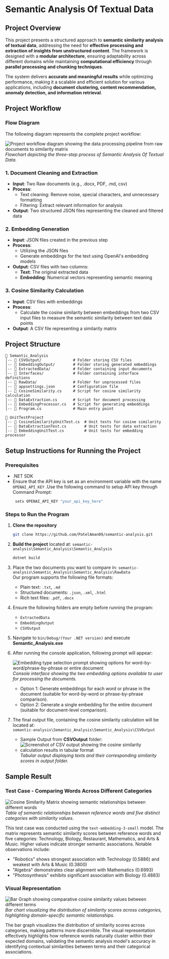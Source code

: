 # **Semantic Analysis Of Textual Data**

## **Project Overview**

This project presents a structured approach to **semantic similarity analysis of textual data**, addressing the need for **effective processing and extraction of insights from unstructured content**. The framework is designed with a **modular architecture**, ensuring adaptability across different domains while maintaining **computational efficiency** through **parallel processing and chunking techniques**.

The system delivers **accurate and meaningful results** while optimizing performance, making it a scalable and efficient solution for various applications, including **document clustering, content recommendation, anomaly detection, and information retrieval**.

## **Project Workflow**

### **Flow Diagram**

The following diagram represents the complete project workflow:

![Project workflow diagram showing the data processing pipeline from raw documents to similarity matrix](https://github.com/user-attachments/assets/102154c6-b450-4dfc-8d37-3c366956ff0a)<br>
*Flowchart depicting the three-step process of Semantic Analysis Of Textual Data.*

### 1. **Document Cleaning and Extraction**

- **Input**: Two Raw documents (e.g., .docx, PDF, .md, csv)
- **Process**:
  - Text cleaning: Remove noise, special characters, and unnecessary formatting
  - Filtering: Extract relevant information for analysis
- **Output**: Two structured JSON files representing the cleaned and filtered data

### 2. **Embedding Generation**

- **Input**: JSON files created in the previous step
- **Process**:
  - Utilizing the JSON files
  - Generate embeddings for the text using OpenAI's embedding models
- **Output**: CSV files with two columns:
  - **Text**: The original extracted data
  - **Embedding**: Numerical vectors representing semantic meaning

### 3. **Cosine Similarity Calculation**

- **Input**: CSV files with embeddings
- **Process**:
  - Calculate the cosine similarity between embeddings from two CSV input files to measure the semantic similarity between text data points
- **Output**: A CSV file representing a similarity matrix

## **Project Structure**

```
📂 Semantic_Analysis
│-- 📂 CSVOutput/              # Folder storing CSV files
│-- 📂 EmbeddingOutput/        # Folder storing generated embeddings
│-- 📂 ExtractedData/          # Folder containing input documents
│-- 📂 Interfaces/             # Folder containing interface definitions
│-- 📂 RawData/                # Folder for unprocessed files
│-- 📜 appsettings.json        # Configuration file
│-- 📜 CosineSimilarity.cs     # Script for cosine similarity calculation
│-- 📜 DataExtraction.cs       # Script for document processing
│-- 📜 EmbeddingProcessor.cs   # Script for generating embeddings
│-- 📜 Program.cs              # Main entry point

📂 UnitTestProject
│-- 📜 CosineSimilarityUnitTest.cs  # Unit tests for cosine similarity
│-- 📜 DataExtractionTest.cs        # Unit tests for data extraction
│-- 📜 EmbeddingUnitTest.cs         # Unit tests for embedding processor
```

## **Setup Instructions for Running the Project**

### **Prerequisites**

- .NET SDK
- Ensure that the API key is set as an environment variable with the name `OPENAI_API_KEY`
  .Use the following command to setup API key through Command Prompt:
   ```sh
    setx OPENAI_API_KEY "your_api_key_here"
   ``` 
  
  
### Steps to Run the Program  

1. **Clone the repository**
   ```sh
   git clone https://github.com/PatelAman09/semantic-analysis.git
   ```    
2. **Build the project** located at: `semantic-analysis\Semantic_Analysis\Semantic_Analysis`  
   ```sh
   dotnet build
   ```
3. Place the two documents you want to compare in: `semantic-analysis\Semantic_Analysis\Semantic_Analysis\RawData`<br>
   Our program supports the following file formats:
   - Plain text: `.txt`, `.md`
   - Structured documents: `.json`, `.xml`, `.html`
   - Rich text files: `.pdf`, `.docx`


4. Ensure the following folders are empty before running the program:
   - `ExtractedData`
   - `EmbeddingOutput`
   - `CSVOutput`
5. Navigate to `bin/Debug/(Your .NET version)` and execute **Semantic_Analysis.exe**
6. After running the console application, following prompt will appear:

   ![Embedding type selection prompt showing options for word-by-word/phrase-by-phrase or entire document](https://github.com/user-attachments/assets/3bf89047-4d42-432e-b042-3830c69a6272)<br>
   *Console interface showing the two embedding options available to user for processing the documents.*<br>
   - Option 1: Generate embeddings for each word or phrase in the document (suitable for word-by-word or phrase-by-phrase comparison).<br>
   - Option 2: Generate a single embedding for the entire document (suitable for document-level comparison).

8. The final output file, containing the cosine similarity calculation will be located at:<br>`semantic-analysis\Semantic_Analysis\Semantic_Analysis\CSVOutput`
   - Sample Output from **CSVOutput** folder:
   - ![Screenshot of CSV output showing the cosine similarity calculation results in tabular format](https://github.com/user-attachments/assets/f402eba7-ffa6-437a-9f14-78168fe6e0f7)<br>
*Tabular output displaying texts and their corresponding similarity scores in output folder.*

## **Sample Result**

### **Test Case - Comparing Words Across Different Categories**

![Cosine Similarity Matrix showing semantic relationships between different words](https://github.com/user-attachments/assets/0b3c8cc6-3396-4315-99b5-d46edd15b4d9)<br>
*Table of semantic relationships between reference words and five distinct categories with similarity values.*

This test case was conducted using the `text-embedding-3-small` model. The matrix represents semantic similarity scores between reference words and five categories: Technology, Biology, Restaurant, Mathematics, and Arts & Music. Higher values indicate stronger semantic associations. Notable observations include:

- "Robotics" shows strongest association with Technology (0.5886) and weakest with Arts & Music (0.3800)
- "Algebra" demonstrates clear alignment with Mathematics (0.6993)
- "Photosynthesis" exhibits significant association with Biology (0.4883)

### **Visual Representation**

![Bar Graph showing comparative cosine similarity values between different terms](https://github.com/user-attachments/assets/9eb99daf-f311-498a-bcfa-8d2d61ec2c33)<br>
*Bar chart visualizing the distribution of similarity scores across categories, highlighting domain-specific semantic relationships.*

The bar graph visualizes the distribution of similarity scores across categories, making patterns more discernible. The visual representation effectively highlights how reference words naturally cluster within their expected domains, validating the semantic analysis model's accuracy in identifying contextual similarities between terms and their categorical associations.
